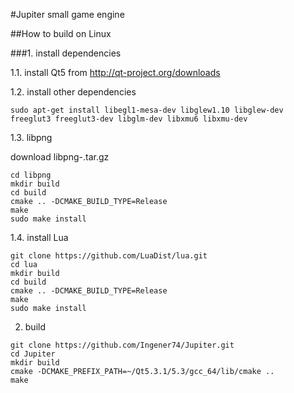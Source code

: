#Jupiter small game engine

##How to build on Linux

###1. install dependencies

1.1. install Qt5 from http://qt-project.org/downloads

1.2. install other dependencies

```
sudo apt-get install libegl1-mesa-dev libglew1.10 libglew-dev freeglut3 freeglut3-dev libglm-dev libxmu6 libxmu-dev
```

1.3. libpng 

download libpng-<version>.tar.gz

```
cd libpng
mkdir build
cd build
cmake .. -DCMAKE_BUILD_TYPE=Release
make
sudo make install
```

1.4. install Lua

```
git clone https://github.com/LuaDist/lua.git
cd lua
mkdir build
cd build
cmake .. -DCMAKE_BUILD_TYPE=Release
make
sudo make install
```

2. build

```
git clone https://github.com/Ingener74/Jupiter.git
cd Jupiter
mkdir build
cmake -DCMAKE_PREFIX_PATH=~/Qt5.3.1/5.3/gcc_64/lib/cmake ..
make
```